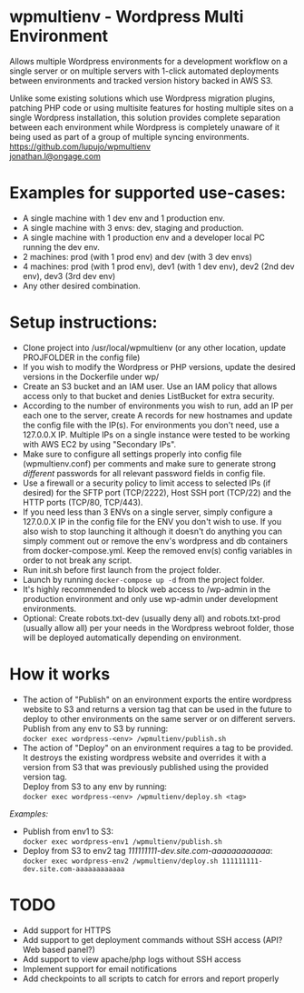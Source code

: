 # wpmultienv - Wordpress Multi Environment
Allows multiple Wordpress environments for a development workflow on a single server or on multiple servers with 1-click automated deployments between environments and tracked version history backed in AWS S3.

Unlike some existing solutions which use Wordpress migration plugins, patching PHP code or using multisite features for hosting multiple sites on a single Wordpress installation, this solution provides complete separation between each environment while Wordpress is completely unaware of it being used as part of a group of multiple syncing environments.
https://github.com/lupujo/wpmultienv \
jonathan.l@ongage.com

# Examples for supported use-cases:
* A single machine with 1 dev env and 1 production env.
* A single machine with 3 envs: dev, staging and production.
* A single machine with 1 production env and a developer local PC running the dev env.
* 2 machines: prod (with 1 prod env) and dev (with 3 dev envs)
* 4 machines: prod (with 1 prod env), dev1 (with 1 dev env), dev2 (2nd dev env), dev3 (3rd dev env)
* Any other desired combination.

# Setup instructions:
* Clone project into /usr/local/wpmultienv (or any other location, update PROJFOLDER in the config file)
* If you wish to modify the Wordpress or PHP versions, update the desired versions in the Dockerfile under wp/
* Create an S3 bucket and an IAM user. Use an IAM policy that allows access only to that bucket and denies ListBucket for extra security.
* According to the number of environments you wish to run, add an IP per each one to the server, create A records for new hostnames and update the config file with the IP(s). For environments you don't need, use a 127.0.0.X IP. Multiple IPs on a single instance were tested to be working with AWS EC2 by using "Secondary IPs". 
* Make sure to configure all settings properly into config file (wpmultienv.conf) per comments and make sure to generate strong *different* passwords for all relevant password fields in config file.
* Use a firewall or a security policy to limit access to selected IPs (if desired) for the SFTP port (TCP/2222), Host SSH port (TCP/22) and the HTTP ports (TCP/80, TCP/443).
* If you need less than 3 ENVs on a single server, simply configure a 127.0.0.X IP in the config file for the ENV you don't wish to use. If you also wish to stop launching it although it doesn't do anything you can simply comment out or remove the env's wordpress and db containers from docker-compose.yml. Keep the removed env(s) config variables in order to not break any script.
* Run init.sh before first launch from the project folder.
* Launch by running ```docker-compose up -d``` from the project folder.
* It's highly recommended to block web access to /wp-admin in the production environment and only use wp-admin under development environments.
* Optional: Create robots.txt-dev (usually deny all) and robots.txt-prod (usually allow all) per your needs in the Wordpress webroot folder, those will be deployed automatically depending on environment.

# How it works
* The action of "Publish" on an environment exports the entire wordpress website to S3 and returns a version tag that can be used in the future to deploy to other environments on the same server or on different servers. \
Publish from any env to S3 by running: \
```docker exec wordpress-<env> /wpmultienv/publish.sh```
* The action of "Deploy" on an environment requires a tag to be provided. It destroys the existing wordpress website and overrides it with a version from S3 that was previously published using the provided version tag. \
Deploy from S3 to any env by running: \
```docker exec wordpress-<env> /wpmultienv/deploy.sh <tag>```

_Examples:_

* Publish from env1 to S3: \
```docker exec wordpress-env1 /wpmultienv/publish.sh```
* Deploy from S3 to env2 tag _111111111-dev.site.com-aaaaaaaaaaaa_: \
```docker exec wordpress-env2 /wpmultienv/deploy.sh 111111111-dev.site.com-aaaaaaaaaaaa```

# TODO
* Add support for HTTPS
* Add support to get deployment commands without SSH access (API? Web based panel?)
* Add support to view apache/php logs without SSH access
* Implement support for email notifications
* Add checkpoints to all scripts to catch for errors and report properly
